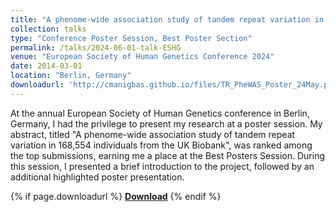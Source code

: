 ```yaml
---
title: "A phenome-wide association study of tandem repeat variation in 168,554 individuals from the UK Biobank"
collection: talks
type: "Conference Poster Session, Best Poster Section"
permalink: /talks/2024-06-01-talk-ESHG
venue: "European Society of Human Genetics Conference 2024"
date: 2014-03-01
location: "Berlin, Germany"
downloadurl: 'http://cmanigbas.github.io/files/TR_PheWAS_Poster_24May.pdf'
---
```


At the annual European Society of Human Genetics conference in Berlin, Germany, I had the privilege to present my research at a poster session. My abstract, titled "A phenome-wide association study of tandem repeat variation in 168,554 individuals from the UK Biobank", was ranked among the top submissions, earning me a place at the Best Posters Session. During this session, I presented a brief introduction to the project, followed by an additional highlighted poster presentation.

{% if page.downloadurl %}
**[Download](http://cmanigbas.github.io/files/your-file-name.pdf](http://cmanigbas.github.io/files/TR_PheWAS_Poster_24May.pdf))**
{% endif %}
